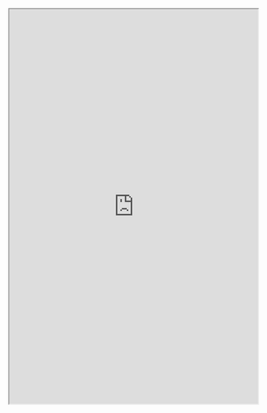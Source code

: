 ---
---


<iframe style="width:100%; height:800px;" src="https://docs.google.com/document/d/e/2PACX-1vTxRBUYF5d7Gmqq0VnEGo0h5uTwKX7qzZwT4HeTOlXLjJ1YOj8GrCmLG4PcXisFGqyOYnZi5g8R2HJt/pub?embedded=true"></iframe>
